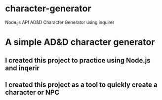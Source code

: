 # character-generator
Node.js API AD&amp;D Character Generator using inquirer


# A simple AD&D character generator 

## I created this project to practice using Node.js and inqerir 

## I created this project as a tool to quickly create a character or NPC